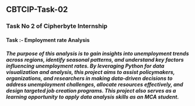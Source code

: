 ## CBTCIP-Task-02
### Task No 2 of Cipherbyte Internship
#### Task :- Employment rate Analysis
##### The purpose of this analysis is to gain insights into unemployment trends across regions, identify seasonal patterns, and understand key factors influencing unemployment rates. By leveraging Python for data visualization and analysis, this project aims to assist policymakers, organizations, and researchers in making data-driven decisions to address unemployment challenges, allocate resources effectively, and design targeted job creation programs. This project also serves as a learning opportunity to apply data analysis skills as an MCA student.
